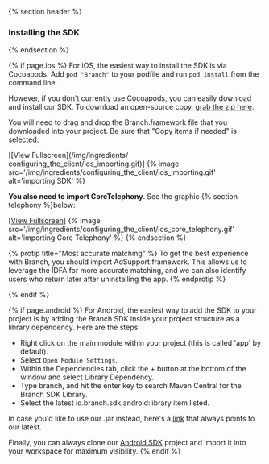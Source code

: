 {% section header %}
### Installing the SDK
{% endsection %}

{% if page.ios %}
For iOS, the easiest way to install the SDK is via Cocoapods. Add `pod "Branch"` to your podfile and run `pod install` from the command line.

However, if you don't currently use Cocoapods, you can easily download and install our SDK. To download an open-source copy, [grab the zip here](https://github.com/BranchMetrics/Branch-ios-sdk).

You will need to drag and drop the Branch.framework file that you downloaded into your project. Be sure that "Copy items if needed" is selected.

[[View Fullscreen](/img/ingredients/	configuring_the_client/ios_importing.gif)]
{% image src='/img/ingredients/configuring_the_client/ios_importing.gif' alt='importing SDK' %}

**You also need to import CoreTelephony**. See the graphic {% section telephony %}below:

[[View Fullscreen](/img/ingredients/configuring_the_client/ios_core_telephony.gif)]
{% image src='/img/ingredients/configuring_the_client/ios_core_telephony.gif' alt='importing Core Telephony' %}
{% endsection %}


{% protip title="Most accurate matching" %}
To get the best experience with Branch, you should import AdSupport.framework. This allows us to leverage the IDFA for more accurate matching, and we can also identify users who return later after uninstalling the app.
{% endprotip %}

{% endif %}
<!---       /iOS-specific installing the SDK -->




{% if page.android %}
For Android, the easiest way to add the SDK to your project is by adding the Branch SDK inside your project structure as a library dependency. Here are the steps:

- Right click on the main module within your project (this is called 'app' by default).
- Select `Open Module Settings`.
- Within the Dependencies tab, click the + button at the bottom of the window and select Library Dependency.
- Type branch, and hit the enter key to search Maven Central for the Branch SDK Library.
- Select the latest io.branch.sdk.android:library item listed.

In case you'd like to use our .jar instead, here's a [link](https://s3-us-west-1.amazonaws.com/branchhost/Branch-Android-SDK.zip) that always points to our latest.

Finally, you can always clone our [Android SDK](https://github.com/BranchMetrics/branch-android-sdk) project and import it into your workspace for maximum visibility.
{% endif %}
<!---       /Android-specific installing the SDK -->
